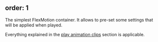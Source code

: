 ﻿order: 1
---

<?# Figure Src="/img/documentation/use-flexmotion-assets-solo.jpg" Class="text-center" /?>

The simplest FlexMotion container. It allows to pre-set some settings that will be applied when played.

Everything explained in the [play animation clips](play-animation-clips) section is applicable.